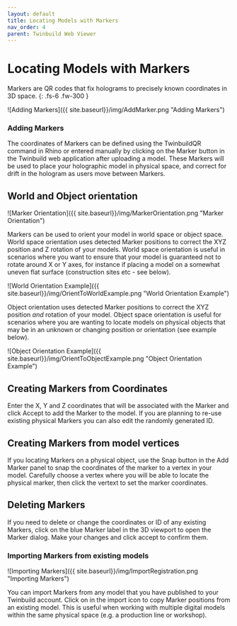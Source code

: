 ```yaml
---
layout: default
title: Locating Models with Markers
nav_order: 4
parent: Twinbuild Web Viewer
---
```


# Locating Models with Markers

Markers are QR codes that fix holograms to precisely known coordinates in 3D space.
{: .fs-6 .fw-300 }

![Adding Markers]({{ site.baseurl}}/img/AddMarker.png "Adding Markers")

### Adding Markers

The coordinates of Markers can be defined using the TwinbuildQR command in Rhino or entered manually by clicking on the Marker button in the Twinbuild web application after uploading a model. These Markers will be used to place your holographic model in physical space, and correct for drift in the hologram as users move between Markers.

## World and Object orientation

![Marker Orientation]({{ site.baseurl}}/img/MarkerOrientation.png "Marker Orientation")

Markers can be used to orient your model in world space or object space. World space orientation uses detected Marker positions to correct the XYZ position and Z rotation of your models. World space orientation is useful in scenarios where you want to ensure that your model is guaranteed not to rotate around X or Y axes, for instance if placing a model on a somewhat uneven flat surface (construction sites etc - see below).

![World Orientation Example]({{ site.baseurl}}/img/OrientToWorldExample.png "World Orientation Example")

Object orientation uses detected Marker positions to correct the XYZ position _and_ rotation of your model. Object space orientation is useful for scenarios where you are wanting to locate models on physical objects that may be in an unknown or changing position or orientation (see example below).

![Object Orientation Example]({{ site.baseurl}}/img/OrientToObjectExample.png "Object Orientation Example")

## Creating Markers from Coordinates

Enter the X, Y and Z coordinates that will be associated with the Marker and click Accept to add the Marker to the model. If you are planning to re-use existing physical Markers you can also edit the randomly generated ID.

## Creating Markers from model vertices

If you locating Markers on a physical object, use the Snap button in the Add Marker panel to snap the coordinates of the marker to a vertex in your model. Carefully choose a vertex where you will be able to locate the physical marker, then click the vertext to set the marker coordinates.

## Deleting Markers

If you need to delete or change the coordinates or ID of any existing Markers, click on the blue Marker label in the 3D viewport to open the Marker dialog. Make your changes and click accept to confirm them.

### Importing Markers from existing models

![Importing Markers]({{ site.baseurl}}/img/ImportRegistration.png "Importing Markers")

You can import Markers from any model that you have published to your Twinbuild account. Click on in the import icon to copy Marker positions from an existing model. This is useful when working with multiple digital models within the same physical space (e.g. a production line or workshop).
